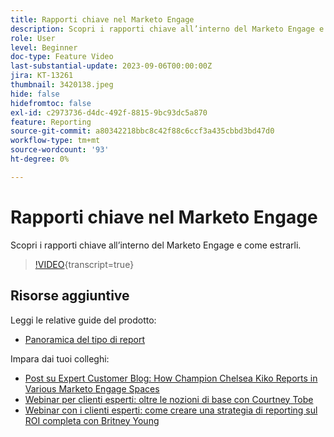 ```yaml
---
title: Rapporti chiave nel Marketo Engage
description: Scopri i rapporti chiave all’interno del Marketo Engage e come estrarli.
role: User
level: Beginner
doc-type: Feature Video
last-substantial-update: 2023-09-06T00:00:00Z
jira: KT-13261
thumbnail: 3420138.jpeg
hide: false
hidefromtoc: false
exl-id: c2973736-d4dc-492f-8815-9bc93dc5a870
feature: Reporting
source-git-commit: a80342218bbc8c42f88c6ccf3a435cbbd3bd47d0
workflow-type: tm+mt
source-wordcount: '93'
ht-degree: 0%

---
```


# Rapporti chiave nel Marketo Engage

Scopri i rapporti chiave all’interno del Marketo Engage e come estrarli.

>[!VIDEO](https://video.tv.adobe.com/v/3420138/?learn=on){transcript=true}

## Risorse aggiuntive

Leggi le relative guide del prodotto:

* [Panoramica del tipo di report](https://experienceleague.adobe.com/docs/marketo/using/product-docs/reporting/basic-reporting/report-types/report-type-overview.html?lang=it)

Impara dai tuoi colleghi:

* [Post su Expert Customer Blog: How Champion Chelsea Kiko Reports in Various Marketo Engage Spaces](https://nation.marketo.com/t5/product-blogs/how-marketo-champion-chelsea-kiko-reports-in-various-marketo/ba-p/242627)
* [Webinar per clienti esperti: oltre le nozioni di base con Courtney Tobe](https://nation.marketo.com/t5/product-blogs/on-demand-webinar-beyond-the-basics-marketo-reporting/ba-p/302116)
* [Webinar con i clienti esperti: come creare una strategia di reporting sul ROI completa con Britney Young](https://nation.marketo.com/t5/product-blogs/on-demand-webinar-rounding-out-your-reporting-how-to-build-a/ba-p/319082)
